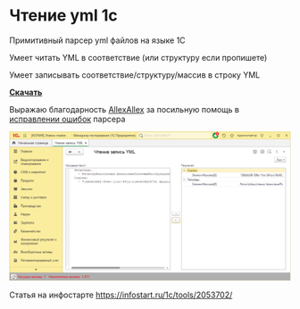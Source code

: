 # Чтение yml 1с

Примитивный парсер yml файлов на языке 1С

Умеет читать YML в соответствие (или структуру если пропишете)

Умеет записывать соответствие/структуру/массив в строку YML

__[Скачать](https://github.com/kuzyara/1c-yaml-parser/releases/latest/download/YAML.epf)__

Выражаю благодарность [AllexAllex](https://github.com/AllexAllex) за посильную помощь в [исправлении ошибок](https://github.com/kuzyara/1c-yaml-parser/pull/2) парсера

![alt text](2024-08-07_13-21-42.png)

Статья на инфостарте https://infostart.ru/1c/tools/2053702/
